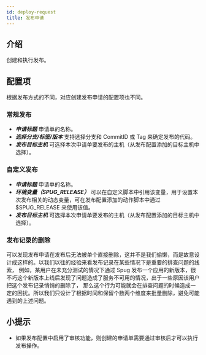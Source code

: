 ```yaml
---
id: deploy-request
title: 发布申请
---
```


## 介绍
创建和执行发布。

## 配置项
根据发布方式的不同，对应创建发布申请的配置项也不同。

### 常规发布
- ***申请标题*** 申请单的名称。
- ***选择分支/标签/版本*** 支持选择分支和 CommitID 或 Tag 来确定发布的代码。
- ***发布目标主机*** 可选择本次申请单要发布的主机（从发布配置添加的目标主机中选择）。

### 自定义发布
- ***申请标题*** 申请单的名称。
- ***环境变量（SPUG_RELEASE）*** 可以在自定义脚本中引用该变量，用于设置本次发布相关的动态变量，可在发布配置添加的动作脚本中通过 $SPUG_RELEASE 来使用该值。
- ***发布目标主机*** 可选择本次申请单要发布的主机（从发布配置添加的目标主机中选择）。

### 发布记录的删除
可以发现发布申请在发布后无法被单个直接删除，这并不是我们偷懒，而是故意设计成这样的。以我们以往的经验来看发布记录在某些情况下是重要的排查问题的线索，
例如，某用户在未充分测试的情况下通过 Spug 发布一个应用的新版本，很不巧这个新版本上线后发现了问题造成了服务不可用的情况，出于一些原因该用户把这个发布记录悄悄的删除了，
那么这个行为可能就会在排查问题的时候造成一定的困扰。所以我们只设计了根据时间和保留个数两个维度来批量删除，避免可能遇到的上述问题。

## 小提示
- 如果发布配置中启用了审核功能，则创建的申请单需要通过审核后才可以执行发布操作。
